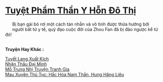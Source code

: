 <a href="https://truyentiki.com/tuyet-pham-than-y-hon-do-thi.33610/" title="Tuyệt Phẩm Thần Y Hỗn Đô Thị"><h1>Tuyệt Phẩm Thần Y Hỗn Đô Thị</h1></a><div style="display:table"><img align="right" style="float: left; padding: 10px;" src="https://truyentiki.com/images/story/200x260/33610.jpg" alt="">Bị bạn gái bỏ rơi một cách tàn nhẫn và vô tình được thừa hưởng bởi người bất tử y tế, quỹ đạo cuộc đời của Zhou Fan đã bị đảo ngược kể từ đó!</div><p><br><b>Truyện Hay Khác :</b></p><a href="https://truyentiki.com/tuyet-lang-xuat-kich.33609/" alt="Tuyết Lang Xuất Kích">Tuyết Lang Xuất Kích</a><br/><a href="https://github.com/nownovels/top500/tree/master/truyenhay/33675/" alt="Nhận Thầu Đại Minh">Nhận Thầu Đại Minh</a><br/><a href="https://www.plurk.com/p/nuf19t" alt="Mỗ Trung Nhị Truyện Tranh Gia">Mỗ Trung Nhị Truyện Tranh Gia</a><br/><a href="https://github.com/nownovels/top500/tree/master/truyenhay/33799/" alt="Mau Xuyên Thủ Tục: Hắc Hóa Nam Thần, Hung Hăng Liêu">Mau Xuyên Thủ Tục: Hắc Hóa Nam Thần, Hung Hăng Liêu</a><br/>